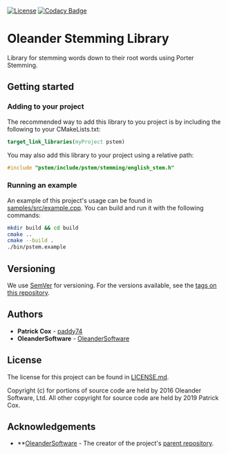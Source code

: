 [![License](https://img.shields.io/badge/License-BSD%203--Clause-blue.svg)](https://opensource.org/licenses/BSD-3-Clause) [![Codacy Badge](https://api.codacy.com/project/badge/Grade/a47d7b3d825e441894df5c0c91ed4f42)](https://www.codacy.com/app/paddy74/PStem?utm_source=github.com&amp;utm_medium=referral&amp;utm_content=paddy74/PStem&amp;utm_campaign=Badge_Grade)

# Oleander Stemming Library

Library for stemming words down to their root words using Porter Stemming.

## Getting started

### Adding to your project

The recommended way to add this library to you project is by including the following to your CMakeLists.txt:

```cmake
target_link_libraries(myProject pstem)
```

You may also add this library to your project using a relative path:

```cpp
#include "pstem/include/pstem/stemming/english_stem.h"
```

### Running an example

An example of this project's usage can be found in [samples/src/example.cpp](samples/src/example.cpp). You can build and run it with the following commands:

```bash
mkdir build && cd build
cmake ..
cmake --build .
./bin/pstem.example
```

## Versioning

We use [SemVer](http://semver.org/) for versioning. For the versions available, see the [tags on this repository](tags).

## Authors

- **Patrick Cox** - [paddy74](https://github.com/paddy74)
- **OleanderSoftware** - [OleanderSoftware](https://github.com/OleanderSoftware)


## License

The license for this project can be found in [LICENSE.md](LICENSE.md).

Copyright (c) for portions of source code are held by 2016 Oleander Software, Ltd.
All other copyright for source code are held by 2019 Patrick Cox.

## Acknowledgements

- **[OleanderSoftware](https://github.com/OleanderSoftware) - The creator of the project's [parent repository](https://github.com/OleanderSoftware/PStem).

